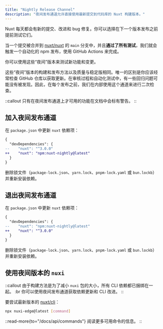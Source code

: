 ```yaml
---
title: "Nightly Release Channel"
description: "夜间发布通道允许直接使用最新提交到代码库的 Nuxt 构建版本。"
---
```



Nuxt 每天都会有新的提交、改进和 bug 修复。你可以选择在下一个版本发布之前提前测试它们。

当一个提交被合并到 [nuxt/nuxt](https://github.com/nuxt/nuxt) 的 `main` 分支中，并且**通过了所有测试**，我们就会触发一个自动化的 npm 发布，使用 GitHub Actions 来完成。

你可以使用这些“夜间”版本来测试新功能和变更。

这些“夜间”版本的构建和发布方法以及质量与稳定版相同。唯一的区别是你应该经常检查 GitHub 仓库以获取更新。在审核过程和自动化测试中，有一些回归问题可能没有被发现。因此，在每个发布之前，我们在内部使用这个通道来进行二次检查。

::callout
只有在夜间发布通道上才可用的功能在文档中会标有警告。
::

## 加入夜间发布通道

在 `package.json` 中更新 `nuxt` 依赖项：

```diff [package.json]
{
  "devDependencies": {
--    "nuxt": "^3.0.0"
++    "nuxt": "npm:nuxt-nightly@latest"
  }
}
```

删除锁文件（`package-lock.json`、`yarn.lock`、`pnpm-lock.yaml` 或 `bun.lockb`）并重新安装依赖。

## 退出夜间发布通道

在 `package.json` 中更新 `nuxt` 依赖项：

```diff [package.json]
{
  "devDependencies": {
--    "nuxt": "npm:nuxt-nightly@latest"
++    "nuxt": "^3.0.0"
  }
}
```

删除锁文件（`package-lock.json`、`yarn.lock`、`pnpm-lock.yaml` 或 `bun.lockb`）并重新安装依赖。

## 使用夜间版本的 `nuxi`

::callout
由于构建方法是为了减小 `nuxi` 包的大小，所有 CLI 依赖都已捆绑在一起。 :br 你可以使用夜间发布通道获取依赖更新和 CLI 改进。
::

要尝试最新版本的 [nuxt/cli](https://github.com/nuxt/cli)：

```bash [Terminal]
npx nuxi-edge@latest [command]
```

::read-more{to="/docs/api/commands"}
阅读更多可用命令的信息。
::
